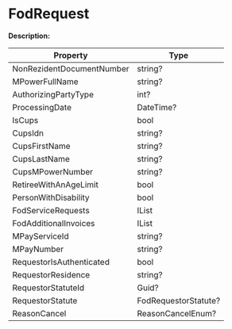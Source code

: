 # FodRequest

**Description:** 

| Property | Type |
|---|---|
| NonRezidentDocumentNumber | string? |
| MPowerFullName | string? |
| AuthorizingPartyType | int? |
| ProcessingDate | DateTime? |
| IsCups | bool |
| CupsIdn | string? |
| CupsFirstName | string? |
| CupsLastName | string? |
| CupsMPowerNumber | string? |
| RetireeWithAnAgeLimit | bool |
| PersonWithDisability | bool |
| FodServiceRequests | IList<FodServiceRequest> |
| FodAdditionalInvoices | IList<FodAdditionalInvoice> |
| MPayServiceId | string? |
| MPayNumber | string? |
| RequestorIsAuthenticated | bool |
| RequestorResidence | string? |
| RequestorStatuteId | Guid? |
| RequestorStatute | FodRequestorStatute? |
| ReasonCancel | ReasonCancelEnum? |


